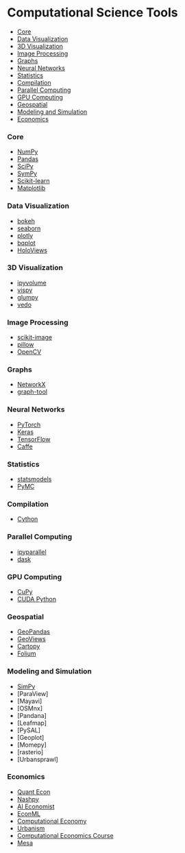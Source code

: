 # Computational Science Tools
- [Core](#core)
- [Data Visualization](#data-visualization)
- [3D Visualization](#3d-visualization)
- [Image Processing](#image-processing)
- [Graphs](#graphs)
- [Neural Networks](#neural-networks)
- [Statistics](#statistics)
- [Compilation](#compilation)
- [Parallel Computing](#parallel-computing)
- [GPU Computing](#gpu-computing)
- [Geospatial](#geospatial)
- [Modeling and Simulation](#modeling-and-simulation)
- [Economics](#economics)

### Core
- [NumPy](https://numpy.org/doc/stable/)
- [Pandas](https://pandas.pydata.org/pandas-docs/stable/)
- [SciPy](https://docs.scipy.org/doc/scipy/)
- [SymPy](https://docs.sympy.org/latest/reference/index.html)
- [Scikit-learn](https://scikit-learn.org/stable/)
- [Matplotlib](https://matplotlib.org/stable/users/index.html)

### Data Visualization
- [bokeh](https://docs.bokeh.org/en/latest/)
- [seaborn](https://seaborn.pydata.org/examples/index.html)
- [plotly](https://plotly.com/python/)
- [bqplot](https://bqplot.github.io/bqplot/)
- [HoloViews](https://holoviews.org/gallery/index.html)

### 3D Visualization
- [ipyvolume](https://ipyvolume.readthedocs.io/en/latest/examples.html)
- [vispy](https://vispy.org/gallery/index.html)
- [glumpy](http://glumpy.github.io/gallery.html)
- [vedo](https://vedo.embl.es/#gallery)

### Image Processing 
- [scikit-image](https://scikit-image.org/)
- [pillow](https://pillow.readthedocs.io/en/latest/)
- [OpenCV](https://opencv.org/)

### Graphs
- [NetworkX](https://networkx.org/documentation/stable/)
- [graph-tool](https://graph-tool.skewed.de/)

### Neural Networks
- [PyTorch](https://pytorch.org/)
- [Keras](https://keras.io/)
- [TensorFlow](https://www.tensorflow.org/)
- [Caffe](http://caffe.berkeleyvision.org/)

### Statistics
- [statsmodels](https://www.statsmodels.org/stable/index.html)
- [PyMC](https://www.pymc.io/projects/examples/en/latest/gallery.html)

### Compilation
- [Cython](https://cython.org/)

### Parallel Computing
- [ipyparallel](https://ipyparallel.readthedocs.io/en/latest/tutorial/index.html)
- [dask](https://github.com/dask/dask)

### GPU Computing
- [CuPy](https://cupy.dev/)
- [CUDA Python](https://developer.nvidia.com/cuda-python)

### Geospatial 
- [GeoPandas](https://geopandas.org/en/latest/)
- [GeoViews](https://geoviews.org/)
- [Cartopy](https://scitools.org.uk/cartopy/docs/latest/gallery/index.html)
- [Folium](http://python-visualization.github.io/folium/)

### Modeling and Simulation
- [SimPy](https://simpy.readthedocs.io/en/latest/)
- [ParaView]
- [Mayavi]
- [OSMnx]
- [Pandana]
- [Leafmap]
- [PySAL]
- [Geoplot]
- [Momepy]
- [rasterio]
- [Urbansprawl]

### Economics
- [Quant Econ](https://github.com/QuantEcon/QuantEcon.py)
- [Nashpy](https://simpy.readthedocs.io/en/latest/)
- [AI Economist](https://github.com/salesforce/ai-economist)
- [EconML](https://github.com/py-why/EconML)
- [Computational Economy](https://github.com/uwol/computational-economy)
- [Urbanism](https://github.com/UDST/urbansim)
- [Computational Economics Course](https://juejung.github.io/jdocs/Comp/html/index.html)
- [Mesa](https://github.com/projectmesa/mesa)

